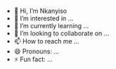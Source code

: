 - 👋 Hi, I’m Nkanyiso
- 👀 I’m interested in ...
- 🌱 I’m currently learning ...
- 💞️ I’m looking to collaborate on ...
- 📫 How to reach me ...
- 😄 Pronouns: ...
- ⚡ Fun fact: ...

<!---
Aankay/Aankay is a ✨ special ✨ repository because its `README.md` (this file) appears on your GitHub profile.
You can click the Preview link to take a look at your changes.
--->
